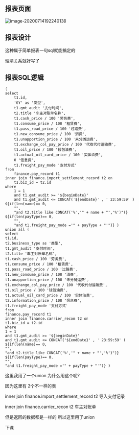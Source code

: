 

## 报表页面

![image-20200714192240139](https://gitee.com/cdx_dayshow/picBed/raw/master/img/image-20200714192240139.png)

## 报表设计

这种属于简单报表一句sql就能搞定的

理清关系就好写了

## 报表SQL逻辑

```
(
select
	t1.id,
	'GY' as '类型',
	t1.gmt_audit '支付时间',
	t2.title '车主对账单名称',
	t1.cash_price / 100 '劳务费',
	t1.consume_price / 100 '租赁费',
	t1.pass_road_price / 100 '过路费',
	t1.new_consume_price / 100 '消费',
	t1.unapportion_price / 100 '未分摊运费',
	t1.exchange_col_pay_price / 100 '代收代付运输费',
	t1.oil_price / 100 '钱包油费',
	t1.actual_oil_card_price / 100 '实体油费',
	0 '信息费',
	t1.freight_pay_mode '支付方式'
from
	finance.pay_record t1
inner join finance.import_settlement_record t2 on
	t1.biz_id = t2.id
where
	1 = 1
	and t1.gmt_audit >= '${beginDate}'
	and t1.gmt_audit <= CONCAT('${endDate}' , ' 23:59:59' ) ${if(len(name)== 0,
	"",
	"and t2.title like CONCAT('%','" + name + "','%')")} ${if(len(payType)== 0,
	"",
	"and t1.freight_pay_mode ='" + payType + "'")} )
union all (
select
t1.id,
t2.business_type as '类型',
t1.gmt_audit '支付时间',
t2.title '车主对账单名称',
t1.cash_price / 100 '劳务费',
t1.consume_price / 100 '租赁费',
t1.pass_road_price / 100 '过路费',
t1.new_consume_price / 100 '消费',
t1.unapportion_price / 100 '未分摊运费',
t1.exchange_col_pay_price / 100 '代收代付运输费',
t1.oil_price / 100 '钱包油费',
t1.actual_oil_card_price / 100 '实体油费',
t2.information_price / 100 '信息费',
t1.freight_pay_mode '支付方式'
from
finance.pay_record t1
inner join finance.carrier_recon t2 on
t1.biz_id = t2.id
where
1 = 1
and t1.gmt_audit >= '${beginDate}'
and t1.gmt_audit <= CONCAT('${endDate}' , ' 23:59:59' ) ${if(len(name)== 0,
"",
"and t2.title like CONCAT('%','" + name + "','%')")} ${if(len(payType)== 0,
"",
"and t1.freight_pay_mode ='" + payType + "'")} )

```



这里我用了一个union 为什么用这个呢?

因为这里有       2个不一样的表

inner join finance.import_settlement_record t2  导入支付记录

inner join finance.carrier_recon t2   车主对账单

但是返回的数据都是一样的  所以这里用了union 

下课